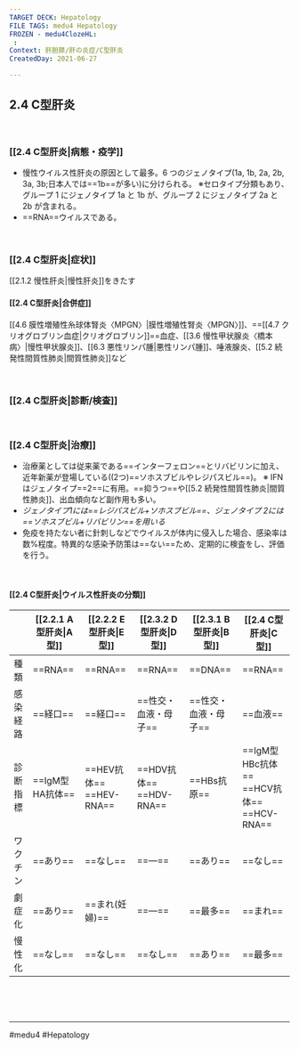 ```yaml
---
TARGET DECK: Hepatology
FILE TAGS: medu4 Hepatology
FROZEN - medu4ClozeHL:
 : 
Context: 肝胆膵/肝の炎症/C型肝炎
CreatedDay: 2021-06-27

---
```


## 2.4 C型肝炎

<br>

### [[2.4 C型肝炎|病態・疫学]]
* 慢性ウイルス性肝炎の原因として最多。6 つのジェノタイプ(1a, 1b, 2a, 2b, 3a, 3b;日本人では==1b==が多い)に分けられる。
※セロタイプ分類もあり、グループ 1 にジェノタイプ 1a と 1b が、グループ 2 にジェノタイプ 2a と 2b が含まれる。
* ==RNA==ウイルスである。
<!--ID: 1624786705016-->


<br>

### [[2.4 C型肝炎|症状]]
[[2.1.2 慢性肝炎|慢性肝炎]]をきたす
#### [[2.4 C型肝炎|合併症]]
[[4.6 膜性増殖性糸球体腎炎〈MPGN〉|膜性増殖性腎炎〈MPGN〉]]、==[[4.7 クリオグロブリン血症|クリオグロブリン]]==血症、[[3.6 慢性甲状腺炎〈橋本病〉|慢性甲状腺炎]]、[[6.3 悪性リンパ腫|悪性リンパ腫]]、唾液腺炎、[[5.2 続発性間質性肺炎|間質性肺炎]]など
<!--ID: 1624786705021-->


<br>

### [[2.4 C型肝炎|診断/検査]]


<br>

### [[2.4 C型肝炎|治療]]
* 治療薬としては従来薬である==インターフェロン==とリバビリンに加え、近年新薬が登場している((2つ)==ソホスブビルやレジパスビル==)。
※ IFN はジェノタイプ==2==に有用。==抑うつ==や[[5.2 続発性間質性肺炎|間質性肺炎]]、出血傾向など副作用も多い。 
* *ジェノタイプ1には==レジパスビル+ソホスブビル==、ジェノタイプ 2には==ソホスブビル+リバビリン==を用いる*
* 免疫を持たない者に針刺しなどでウイルスが体内に侵入した場合、感染率は数%程度。特異的な感染予防策は==ない==ため、定期的に検査をし、評価を行う。
<!--ID: 1624786705026-->


<br>

#### [[2.4 C型肝炎|ウイルス性肝炎の分類]]
| |[[2.2.1 A型肝炎\|A型]]|[[2.2.2 E型肝炎\|E型]]|[[2.3.2 D型肝炎\|D型]]|[[2.3.1 B型肝炎\|B型]]|[[2.4 C型肝炎\|C型]]|
|---|---|---|---|---|---|
|種類|==RNA==|==RNA==|==RNA==|==DNA==|==RNA==|
|感染経路|==経口==|==経口==|==性交・血液・母子==|==性交・血液・母子==|==血液==|
|診断指標|==IgM型HA抗体==|==HEV抗体==<br>==HEV-RNA==|==HDV抗体==<br>==HDV-RNA==|==HBs抗原==|==IgM型HBc抗体==<br>==HCV抗体==<br>==HCV-RNA==|
|ワクチン|==あり==|==なし==|==—==|==あり==|==なし==|
|劇症化|==あり==|==まれ(妊婦)==|==—==|==最多==|==まれ==|
|慢性化|==なし==|==なし==|==なし==|==あり==|==最多==|
<!--ID: 1656579505215-->





<br><br><br>

---

#medu4 #Hepatology  
